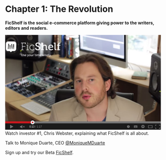 # Chapter 1: The Revolution

**FicShelf is the social e-commerce platform giving power to the writers, editors and readers.**

[![Screen](../assets/chris.jpg)](https://www.youtube.com/watch?v=isJzdtgrKl8)
Watch investor #1, Chris Webster, explaining what FicShelf is all about.


Talk to Monique Duarte, CEO [@MoniqueMDuarte](http://twitter.com/moniquemduarte)

Sign up and try our Beta [FicShelf](http://beta.ficshelf.com).